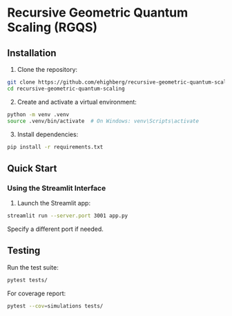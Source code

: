 # Recursive Geometric Quantum Scaling (RGQS)

## Installation

1. Clone the repository:
```bash
git clone https://github.com/ehighberg/recursive-geometric-quantum-scaling.git
cd recursive-geometric-quantum-scaling
```

2. Create and activate a virtual environment:
```bash
python -m venv .venv
source .venv/bin/activate  # On Windows: venv\Scripts\activate
```

3. Install dependencies:
```bash
pip install -r requirements.txt
```

## Quick Start

### Using the Streamlit Interface

1. Launch the Streamlit app:
```bash
streamlit run --server.port 3001 app.py
```
Specify a different port if needed.

## Testing

Run the test suite:

```bash
pytest tests/
```

For coverage report:

```bash
pytest --cov=simulations tests/
```
